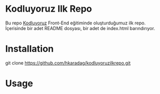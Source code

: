 # Kodluyoruz Ilk Repo

Bu repo [Kodluyoruz](https://kodluyoruz.org) Front-End eğitiminde oluşturduğumuz ilk repo. İçerisinde bir adet README dosyası, bir adet de index.html barındırıyor.

# Installation 

git clone https://github.com/hkaradag/kodluyoruzilkrepo.git

# Usage


